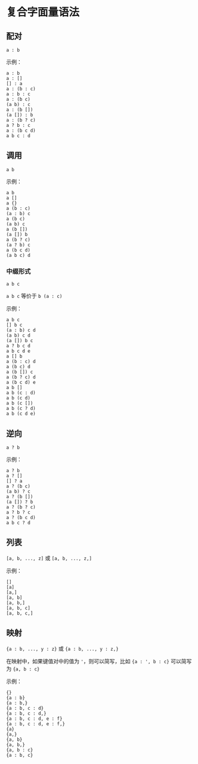 # 复合字面量语法

## 配对

`a : b`

示例：

```air
a : b
a : []
[] : a
a : (b : c)
a : b : c
a : (b c)
(a b) : c
a : (b [])
(a []) : b
a : (b ? c)
a ? b : c
a : (b c d)
a b c : d
```

## 调用

`a b`

示例：

```air
a b
a []
a {}
a (b : c)
(a : b) c
a (b c)
(a b) c
a (b [])
(a []) b
a (b ? c)
(a ? b) c
a (b c d)
(a b c) d
```

### 中缀形式

`a b c`

`a b c` 等价于 `b (a : c)`

示例：

```air
a b c
[] b c
(a : b) c d
(a b) c d
(a []) b c
a ? b c d
a b c d e
a [] b
a (b : c) d
a (b c) d
a (b []) c
a (b ? c) d
a (b c d) e
a b []
a b (c : d)
a b (c d)
a b (c [])
a b (c ? d)
a b (c d e)
```

## 逆向

`a ? b`

示例：

```air
a ? b
a ? []
[] ? a
a ? (b c)
(a b) ? c
a ? (b [])
(a []) ? b
a ? (b ? c)
a ? b ? c
a ? (b c d)
a b c ? d
```

## 列表

`[a, b, ..., z]` 或 `[a, b, ..., z,]`

示例：

```air
[]
[a]
[a,]
[a, b]
[a, b,]
[a, b, c]
[a, b, c,]
```

## 映射

`{a : b, ..., y : z}` 或 `{a : b, ..., y : z,}`

在映射中，如果键值对中的值为 `'`，则可以简写，比如 `{a : ', b : c}` 可以简写为 `{a, b : c}`

示例：

```air
{}
{a : b}
{a : b,}
{a : b, c : d}
{a : b, c : d,}
{a : b, c : d, e : f}
{a : b, c : d, e : f,}
{a}
{a,}
{a, b}
{a, b,}
{a, b : c}
{a : b, c}
```
